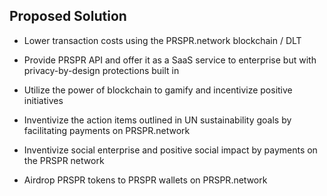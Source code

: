 ## Proposed Solution

- Lower transaction costs using the PRSPR.network blockchain / DLT

- Provide PRSPR API and offer it as a SaaS service to enterprise but with privacy-by-design protections built in

- Utilize the power of blockchain to gamify and incentivize positive initiatives 

- Inventivize the action items outlined in UN sustainability goals by facilitating payments on PRSPR.network

- Inventivize social enterprise and positive social impact by payments on the PRSPR network

- Airdrop PRSPR tokens to PRSPR wallets on PRSPR.network



